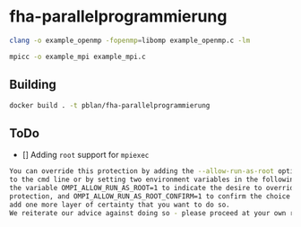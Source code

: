 # fha-parallelprogrammierung

```bash
clang -o example_openmp -fopenmp=libomp example_openmp.c -lm
```

```bash
mpicc -o example_mpi example_mpi.c
```

## Building
```bash
docker build . -t pblan/fha-parallelprogrammierung
``` 

## ToDo

- [] Adding `root` support for `mpiexec`
```bash
You can override this protection by adding the --allow-run-as-root option
to the cmd line or by setting two environment variables in the following way:
the variable OMPI_ALLOW_RUN_AS_ROOT=1 to indicate the desire to override this
protection, and OMPI_ALLOW_RUN_AS_ROOT_CONFIRM=1 to confirm the choice and
add one more layer of certainty that you want to do so.
We reiterate our advice against doing so - please proceed at your own risk.
```